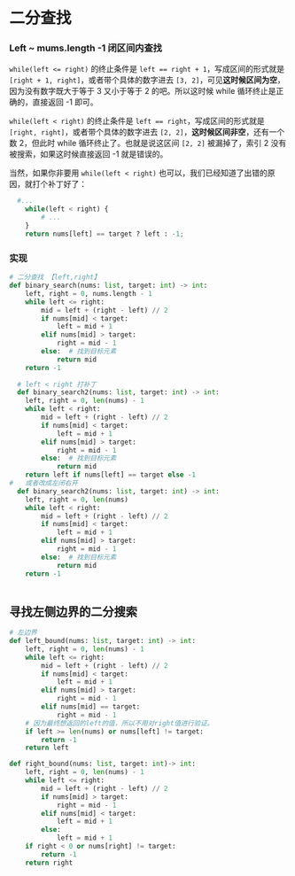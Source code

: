 # 二分查找

### Left ~ mums.length -1  闭区间内查找

`while(left <= right)` 的终止条件是 `left == right + 1`，写成区间的形式就是 `[right + 1, right]`，或者带个具体的数字进去 `[3, 2]`，可见**这时候区间为空**，因为没有数字既大于等于 3 又小于等于 2 的吧。所以这时候 while 循环终止是正确的，直接返回 -1 即可。

`while(left < right)` 的终止条件是 `left == right`，写成区间的形式就是 `[right, right]`，或者带个具体的数字进去 `[2, 2]`，**这时候区间非空**，还有一个数 2，但此时 while 循环终止了。也就是说这区间 `[2, 2]` 被漏掉了，索引 2 没有被搜索，如果这时候直接返回 -1 就是错误的。

当然，如果你非要用 `while(left < right)` 也可以，我们已经知道了出错的原因，就打个补丁好了：

```python
  #...
    while(left < right) {
        # ...
    }
    return nums[left] == target ? left : -1;
```

### 实现

```python
# 二分查找 【left,right】
def binary_search(nums: list, target: int) -> int:
    left, right = 0, nums.length - 1
    while left <= right:
        mid = left + (right - left) // 2
        if nums[mid] < target:
            left = mid + 1
        elif nums[mid] > target:
            right = mid - 1
        else:  # 找到目标元素
            return mid
    return -1
  
  # left < right 打补丁
  def binary_search2(nums: list, target: int) -> int:
    left, right = 0, len(nums) - 1
    while left < right:
        mid = left + (right - left) // 2
        if nums[mid] < target:
            left = mid + 1
        elif nums[mid] > target:
            right = mid - 1
        else:  # 找到目标元素
            return mid
    return left if nums[left] == target else -1
#   或者改成左闭右开
  def binary_search2(nums: list, target: int) -> int:
    left, right = 0, len(nums)
    while left < right:
        mid = left + (right - left) // 2
        if nums[mid] < target:
            left = mid + 1
        elif nums[mid] > target:
            right = mid - 1
        else:  # 找到目标元素
            return mid
    return -1
  
```

## 寻找左侧边界的二分搜索

```python
# 左边界
def left_bound(nums: list, target: int) -> int:
    left, right = 0, len(nums) - 1
    while left <= right:
        mid = left + (right - left) // 2
        if nums[mid] < target:
            left = mid + 1
        elif nums[mid] > target:
            right = mid - 1
        elif nums[mid] == target:
            right = mid - 1
    # 因为最终想返回的left的值，所以不用对right值进行验证。
    if left >= len(nums) or nums[left] != target:
        return -1
    return left

def right_bound(nums: list, target: int)-> int:
    left, right = 0, len(nums) - 1
    while left <= right:
        mid = left + (right - left) // 2
        if nums[mid] > target:
            right = mid - 1 
        elif nums[mid] < target:
            left = mid + 1 
        else:
            left = mid + 1
    if right < 0 or nums[right] != target:
        return -1
    return right
```


